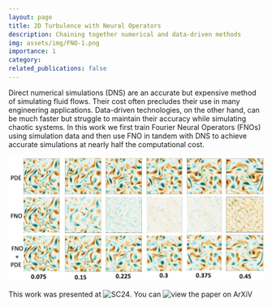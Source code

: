 ```yaml
---
layout: page
title: 2D Turbulence with Neural Operators
description: Chaining together numerical and data-driven methods 
img: assets/img/FNO-1.png
importance: 1
category: 
related_publications: false
---
```


Direct numerical simulations (DNS) are an accurate but expensive method of simulating fluid flows. Their cost often precludes their use in many engineering applications. Data-driven technologies, on the other hand, can be much faster but struggle to maintain their accuracy while simulating chaotic systems. In this work we first train Fourier Neural Operators (FNOs) using simulation data and then use FNO in tandem with DNS to achieve accurate simulations at nearly half the computational cost. 

![FNO_comparisons](/assets/img/FNO-1.png)

This work was presented at ![SC24](https://sc24.supercomputing.org/program/proceedings-archives/). You can ![view the paper on ArXiV](https://arxiv.org/pdf/2409.14660)







